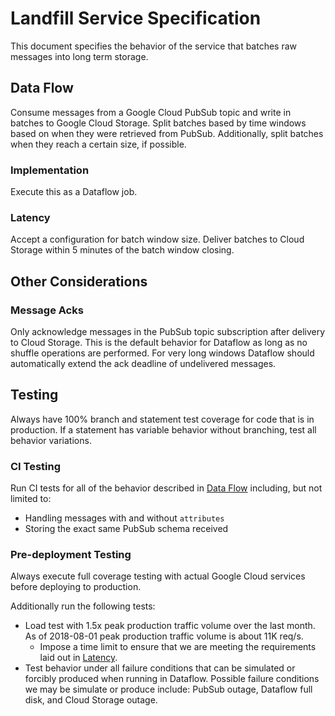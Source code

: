 # Landfill Service Specification

This document specifies the behavior of the service that batches raw messages
into long term storage.

## Data Flow

Consume messages from a Google Cloud PubSub topic and write in batches to
Google Cloud Storage. Split batches based by time windows based on when they
were retrieved from PubSub. Additionally, split batches when they reach a
certain size, if possible.

### Implementation

Execute this as a Dataflow job.

### Latency

Accept a configuration for batch window size. Deliver batches to Cloud Storage
within 5 minutes of the batch window closing.

## Other Considerations

### Message Acks

Only acknowledge messages in the PubSub topic subscription after delivery to
Cloud Storage. This is the default behavior for Dataflow as long as no shuffle
operations are performed. For very long windows Dataflow should automatically
extend the ack deadline of undelivered messages.

## Testing

Always have 100% branch and statement test coverage for code that is in
production. If a statement has variable behavior without branching, test all
behavior variations.

### CI Testing

Run CI tests for all of the behavior described in [Data Flow](#data-flow)
including, but not limited to:

 * Handling messages with and without `attributes`
 * Storing the exact same PubSub schema received

### Pre-deployment Testing

Always execute full coverage testing with actual Google Cloud services
before deploying to production.

Additionally run the following tests:

 * Load test with 1.5x peak production traffic volume over the last month. As
   of 2018-08-01 peak production traffic volume is about 11K req/s.
   * Impose a time limit to ensure that we are meeting the requirements laid
     out in [Latency](#latency).
 * Test behavior under all failure conditions that can be simulated or forcibly
   produced when running in Dataflow. Possible failure conditions we may be
   simulate or produce include: PubSub outage, Dataflow full disk, and Cloud
   Storage outage.
